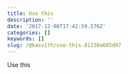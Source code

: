 ```yaml
---
title: Use this
description: ''
date: '2017-12-08T17:42:59.576Z'
categories: []
keywords: []
slug: /@kasvith/use-this-81238a685d97
---
```


Use this

<script async defer  
    src="https://maps.googleapis.com/maps/api/js?key=**YOUR\_API\_KEY**&callback=initMap">  
    </script>